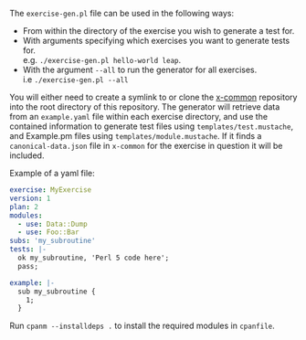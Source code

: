 The `exercise-gen.pl` file can be used in the following ways:
* From within the directory of the exercise you wish to generate a test for.
* With arguments specifying which exercises you want to generate tests for.  
  e.g. `./exercise-gen.pl hello-world leap`.
* With the argument `--all` to run the generator for all exercises.  
  i.e `./exercise-gen.pl --all`

You will either need to create a symlink to or clone the
[x-common](https://github.com/exercism/x-common) repository
into the root directory of this repository.
The generator will retrieve data from an `example.yaml` file within
each exercise directory, and use the contained information to generate
test files using `templates/test.mustache`, and Example.pm files using
`templates/module.mustache`. If it finds a `canonical-data.json` file in
`x-common` for the exercise in question it will be included.

Example of a yaml file:
```yaml
exercise: MyExercise
version: 1
plan: 2
modules:
  - use: Data::Dump
  - use: Foo::Bar
subs: 'my_subroutine'
tests: |-
  ok my_subroutine, 'Perl 5 code here';
  pass;

example: |-
  sub my_subroutine {
    1;
  }
```
Run `cpanm --installdeps .` to install the required modules in `cpanfile`.
